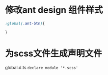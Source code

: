# 修改ant design 组件样式
```scss
:global(.ant-btn){

}
```
# 为scss文件生成声明文件
global.d.ts  `declare module '*.scss'`

